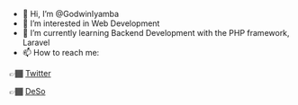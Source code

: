 - 👋 Hi, I’m @GodwinIyamba
- 👀 I’m interested in Web Development
- 🌱 I’m currently learning Backend Development with the PHP framework, Laravel
- 📫 How to reach me:

👉🏾 [Twitter](https://twitter.com/GodwinIyamba/)

👉🏾 [DeSo](https://diamondapp.com/u/GodwinIyamba?feedTab=Following)

<!---
GodwinIyamba/GodwinIyamba is a ✨ special ✨ repository because its `README.md` (this file) appears on your GitHub profile.
You can click the Preview link to take a look at your changes.
--->
